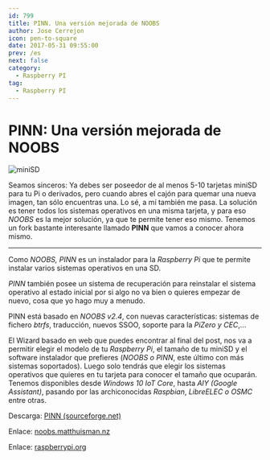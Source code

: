```yaml
---
id: 799
title: PINN. Una versión mejorada de NOOBS
author: Jose Cerrejon
icon: pen-to-square
date: 2017-05-31 09:55:00
prev: /es
next: false
category:
  - Raspberry PI
tag:
  - Raspberry PI
---
```


# PINN: Una versión mejorada de NOOBS

![miniSD](/images/2017/05/miniSD.png)

Seamos sinceros: Ya debes ser poseedor de al menos 5-10 tarjetas miniSD para tu Pi o derivados, pero cuando abres el cajón para quemar una nueva imagen, tan sólo encuentras una. Lo sé, a mí también me pasa. La solución es tener todos los sistemas operativos en una misma tarjeta, y para eso *NOOBS* es la mejor solución, ya que te permite tener eso mismo. Tenemos un fork bastante interesante llamado **PINN** que vamos a conocer ahora mismo.

- - -
Como *NOOBS, PINN* es un instalador para la *Raspberry Pi* que te permite instalar varios sistemas operativos en una SD.

*PINN* también posee un sistema de recuperación para reinstalar el sistema operativo al estado inicial por si algo no va bien o quieres empezar de nuevo, cosa que yo hago muy a menudo.

PINN está basado en *NOOBS v2.4*, con nuevas características: sistemas de fichero *btrfs*, traducción, nuevos SSOO, soporte para la *PiZero y CEC*,... 

El Wizard basado en web que puedes encontrar al final del post, nos va a permitir elegir el modelo de tu *Raspberry Pi*, el tamaño de tu miniSD y el software instalador que prefieres (*NOOBS o PINN*, este último con más sistemas soportados). Luego solo tendrás que elegir los sistemas operativos que quieres en tu tarjeta para conocer el tamaño que ocuparán. Tenemos disponibles desde *Windows 10 IoT Core*, hasta *AIY (Google Assistant)*, pasando por las archiconocidas *Raspbian*, *LibreELEC o OSMC* entre otras.

Descarga: [PINN (sourceforge.net)](https://sourceforge.net/projects/pinn/)

Enlace: [noobs.matthuisman.nz](http://noobs.matthuisman.nz/)

Enlace: [raspberrypi.org](https://www.raspberrypi.org/forums/viewtopic.php?f=63&t=142574)